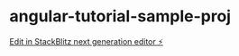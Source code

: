 # angular-tutorial-sample-proj

[Edit in StackBlitz next generation editor ⚡️](https://stackblitz.com/~/github.com/renn08/angular-tutorial-sample-proj)